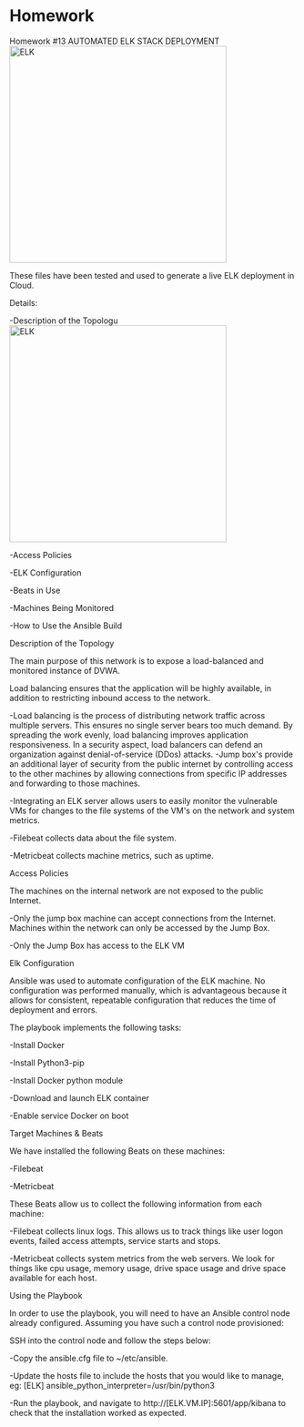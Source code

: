 # Homework
Homework #13
AUTOMATED ELK STACK DEPLOYMENT<img width="381" alt="ELK" src="https://user-images.githubusercontent.com/84407865/120537752-834a5a00-c39a-11eb-932a-15eb6fdb81e9.png">


These files have been tested and used to generate a live ELK
deployment in Cloud.



Details:

-Description of the Topologu<img width="381" alt="ELK" src="https://user-images.githubusercontent.com/84407865/120537875-a8d76380-c39a-11eb-9b94-c9c65160abbc.png">


-Access Policies

-ELK Configuration

-Beats in Use

-Machines Being Monitored

-How to Use the Ansible Build


Description of the Topology

The main purpose of this network is to expose a load-balanced and
monitored instance of DVWA.

Load balancing ensures that the application will be highly available,
in addition to restricting inbound access to the network.

-Load balancing is the process of distributing network traffic across
multiple servers. This ensures no single server bears too much demand.
By spreading the work evenly, load balancing improves application
responsiveness. In a security aspect, load balancers can defend an
organization against denial-of-service (DDos) attacks.
-Jump box's provide an additional layer of security from the public
internet by controlling access to the other machines by allowing
connections from specific IP addresses and forwarding to those
machines.

-Integrating an ELK server allows users to easily monitor the
vulnerable VMs for changes to the file systems of the VM's on the
network and system metrics.

-Filebeat collects data about the file system.

-Metricbeat collects machine metrics, such as uptime.



Access Policies

The machines on the internal network are not exposed to the public Internet.

-Only the jump box machine can accept connections from the Internet.
Machines within the network can only be accessed by the Jump Box.

-Only the Jump Box has access to the ELK VM




Elk Configuration


Ansible was used to automate configuration of the ELK machine. No
configuration was performed manually, which is advantageous because it
allows for consistent, repeatable configuration that reduces the time
of deployment and errors.

The playbook implements the following tasks:

-Install Docker

-Install Python3-pip

-Install Docker python module

-Download and launch ELK container

-Enable service Docker on boot

Target Machines & Beats

We have installed the following Beats on these machines:

-Filebeat

-Metricbeat

These Beats allow us to collect the following information from each machine:

-Filebeat collects linux logs. This allows us to track things like
user logon events, failed access attempts, service starts and stops.

-Metricbeat collects system metrics from the web servers. We look for
things like cpu usage, memory usage, drive space usage and drive space
available for each host.


Using the Playbook

In order to use the playbook, you will need to have an Ansible control
node already configured. Assuming you have such a control node
provisioned:

SSH into the control node and follow the steps below:

-Copy the ansible.cfg file to ~/etc/ansible.

-Update the hosts file to include the hosts that you would like to
manage, eg: [ELK]  ansible_python_interpreter=/usr/bin/python3

-Run the playbook, and navigate to http://[ELK.VM.IP]:5601/app/kibana
to check that the installation worked as expected.



